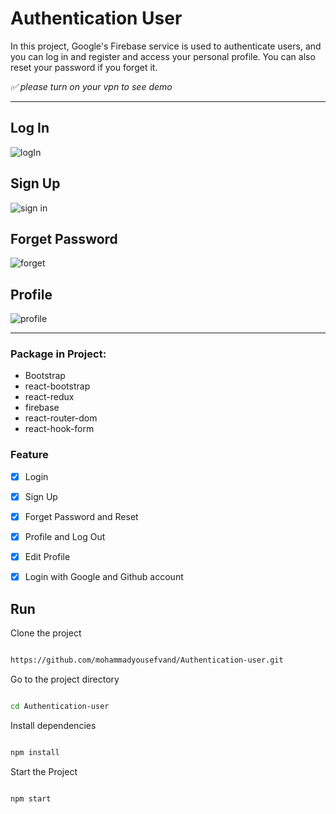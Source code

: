# Authentication User

In this project, Google's Firebase service is used to authenticate users, and you can log in and register and access your personal profile. You can also reset your password if you forget it.

*✅ please turn on your vpn to see demo*

---
## Log In
![logIn](https://user-images.githubusercontent.com/91375726/185300394-a6ddc7d8-6a80-48d9-97e5-b0694e5e23c5.png)

## Sign Up
![sign in](https://user-images.githubusercontent.com/91375726/185105197-5a68e94e-e7e2-4692-a216-895240f7fa7f.png)

## Forget Password
![forget](https://user-images.githubusercontent.com/91375726/185105205-21f80e9f-9ba1-4b7f-a193-d03f77c99518.png)

## Profile
![profile](https://user-images.githubusercontent.com/91375726/185606775-a3fc1b73-0be3-47ef-b1d6-ea73b41446d7.png)

---

### Package in Project:

- Bootstrap
- react-bootstrap
- react-redux
- firebase
- react-router-dom
- react-hook-form

### Feature

- [x] Login
- [x] Sign Up
- [x] Forget Password and Reset
- [x] Profile and Log Out
- [x] Edit Profile
- [x] Login with Google and Github account



## Run

Clone the project

```bash

https://github.com/mohammadyousefvand/Authentication-user.git

```

Go to the project directory

```bash

cd Authentication-user


```

Install dependencies

```bash

npm install

```

Start the Project

```bash

npm start
```
